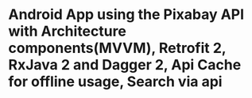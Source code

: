 # Android App using the Pixabay API with Architecture components(MVVM), Retrofit 2, RxJava 2 and Dagger 2, Api Cache for offline usage, Search via api
